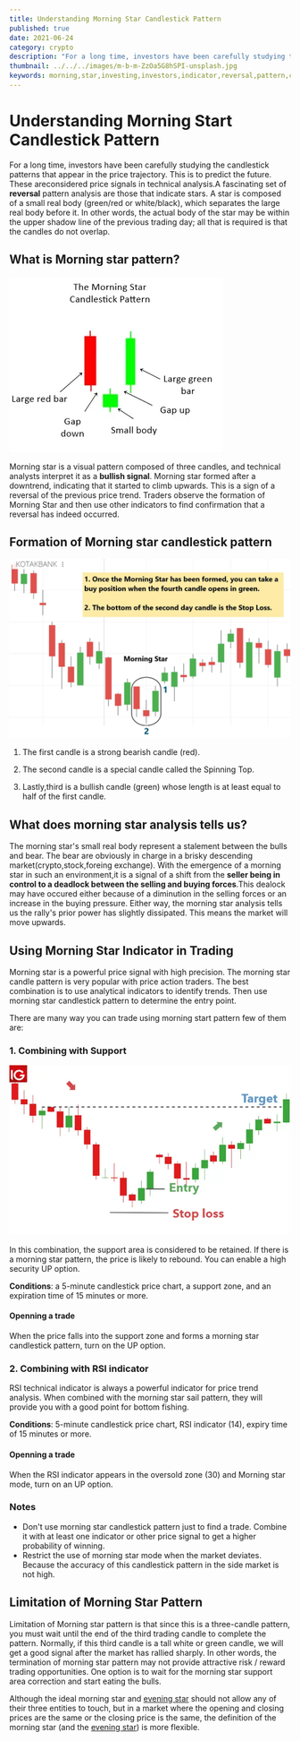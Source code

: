 ```yaml
---
title: Understanding Morning Star Candlestick Pattern
published: true
date: 2021-06-24
category: crypto
description: "For a long time, investors have been carefully studying the candlestick patterns.This is to predict the future of price. One of the fascinating set of reversal pattern analysis is morning star"
thumbnail: ../../../images/m-b-m-ZzOa5G8hSPI-unsplash.jpg
keywords: morning,star,investing,investors,indicator,reversal,pattern,candlestick,candle,analysis,trading,reversal,bullish,examples,real,formation,technical analysis,crypto,stock,chart,analyst,trade,signal,understanding,traders,predict,market,price
---
```


# Understanding Morning Start Candlestick Pattern

For a long time, investors have been carefully studying the candlestick patterns that appear in the price trajectory. This is to predict the future. These areconsidered price signals in technical analysis.A fascinating set of **reversal** pattern analysis are those that indicate stars. A star is composed of a small real body (green/red or white/black), which separates the large real body before it. In other words, the actual body of the star may be within the upper shadow line of the previous trading day; all that is required is that the candles do not overlap.

## What is Morning star pattern?

![Morning Star Pattern](./morningstar.webp "source dstockmarket")

Morning star is a visual pattern composed of three candles, and technical analysts interpret it as a **bullish signal**. Morning star formed after a downtrend, indicating that it started to climb upwards. This is a sign of a reversal of the previous price trend. Traders observe the formation of Morning Star and then use other indicators to find confirmation that a reversal has indeed occurred.

## Formation of Morning star candlestick pattern

![Morning Star Indicator](./morningstartanalysis.webp)

1. The first candle is a strong bearish candle (red).

2. The second candle is a special candle called the Spinning Top.

3. Lastly,third is a bullish candle (green) whose length is at least equal to half of the first candle.

## What does morning star analysis tells us?

The morning star's small real body represent a stalement between the bulls and bear. The bear are obviously in charge in a brisky descending market(crypto,stock,foreing exchange). With the emergence of a morning star in such an environment,it is a signal of a shift from the **seller being in control to a deadlock between the selling and buying forces**.This dealock may have occured either because of a diminution in the selling forces or an increase in the buying pressure. Either way, the morning star analysis tells us the rally's prior power has slightly dissipated. This means the market will move upwards.

## Using Morning Star Indicator in Trading

Morning star is a powerful price signal with high precision. The morning star candle pattern is very popular with price action traders. The best combination is to use analytical indicators to identify trends. Then use morning star candlestick pattern to determine the entry point.

There are many way you can trade using morning start pattern few of them are:

### 1. Combining with Support

![Morning Star Trading](./morning-start-trading.webp "source IG")

In this combination, the support area is considered to be retained. If there is a morning star pattern, the price is likely to rebound. You can enable a high security UP option.

**Conditions**: a 5-minute candlestick price chart, a support zone, and an expiration time of 15 minutes or more.

#### Openning a trade

When the price falls into the support zone and forms a morning star candlestick pattern, turn on the UP option.

### 2. Combining with RSI indicator

RSI technical indicator is always a powerful indicator for price trend analysis. When combined with the morning star sail pattern, they will provide you with a good point for bottom fishing.

**Conditions**: 5-minute candlestick price chart, RSI indicator (14), expiry time of 15 minutes or more.

#### Openning a trade

When the RSI indicator appears in the oversold zone (30) and Morning star mode, turn on an UP option.

### Notes

- Don't use morning star candlestick pattern just to find a trade. Combine it with at least one indicator or other price signal to get a higher probability of winning.
- Restrict the use of morning star mode when the market deviates. Because the accuracy of this candlestick pattern in the side market is not high.

## Limitation of Morning Star Pattern

Limitation of Morning star pattern is that since this is a three-candle pattern, you must wait until the end of the third trading candle to complete the pattern. Normally, if this third candle is a tall white or green candle, we will get a good signal after the market has rallied sharply. In other words, the termination of morning star pattern may not provide attractive risk / reward trading opportunities. One option is to wait for the morning star support area correction and start eating the bulls.

Although the ideal morning star and [evening star](https://anothertechs.com/crypto/evening-star/) should not allow any of their three entities to touch, but in a market where the opening and closing prices are the same or the closing price is the same, the definition of the morning star (and the [evening star](https://anothertechs.com/crypto/evening-star/)) is more flexible.
